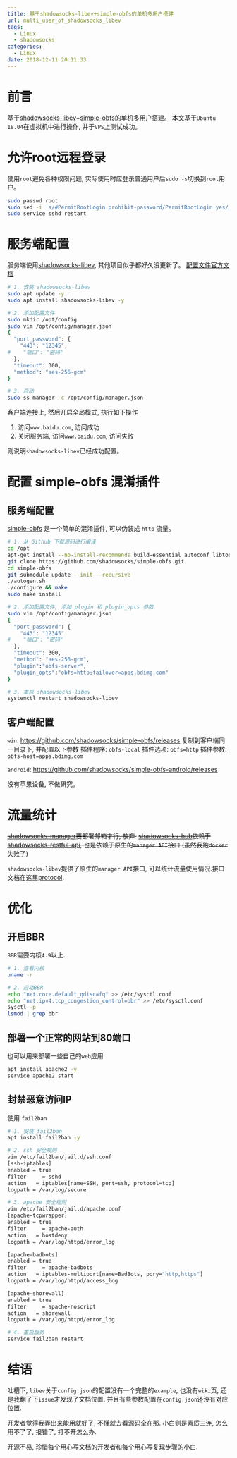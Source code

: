 ```yaml
---
title: 基于shadowsocks-libev+simple-obfs的单机多用户搭建
url: multi_user_of_shadowsocks_libev
tags:
  - Linux
  - shadowsocks
categories:
  - Linux
date: 2018-12-11 20:11:33
---
```

# 前言
基于[shadowsocks-libev](https://github.com/shadowsocks/shadowsocks-libev)+[simple-obfs](https://github.com/shadowsocks/simple-obfs)的单机多用户搭建。
本文基于`Ubuntu 18.04`在虚拟机中进行操作, 并于`VPS`上测试成功。

<!-- more -->

# 允许root远程登录
使用`root`避免各种权限问题, 实际使用时应登录普通用户后`sudo -s`切换到`root`用户。
```sh
sudo passwd root
sudo sed -i 's/#PermitRootLogin prohibit-password/PermitRootLogin yes/' /etc/ssh/sshd_config
sudo service sshd restart
```

# 服务端配置
服务端使用[shadowsocks-libev](https://github.com/shadowsocks/shadowsocks-libev), 其他项目似乎都好久没更新了。
[配置文件官方文档](https://github.com/shadowsocks/shadowsocks-libev/blob/master/doc/shadowsocks-libev.asciidoc#config-file)
```sh
# 1. 安装 shadowsocks-libev
sudo apt update -y
sudo apt install shadowsocks-libev -y

# 2. 添加配置文件
sudo mkdir /opt/config
sudo vim /opt/config/manager.json
{
  "port_password": {
    "443": "12345",
#    "端口": "密码"
  },
  "timeout": 300,
  "method": "aes-256-gcm"
}

# 3. 启动
sudo ss-manager -c /opt/config/manager.json
```
客户端连接上, 然后开启全局模式, 执行如下操作
1. 访问`www.baidu.com`, 访问成功
2. 关闭服务端, 访问`www.baidu.com`, 访问失败

则说明`shadowsocks-libev`已经成功配置。

# 配置 simple-obfs 混淆插件

## 服务端配置
[simple-obfs](https://github.com/shadowsocks/simple-obfs) 是一个简单的混淆插件, 可以伪装成 `http` 流量。
```sh
# 1. 从 Github 下载源码进行编译
cd /opt
apt-get install --no-install-recommends build-essential autoconf libtool libssl-dev libpcre3-dev libev-dev asciidoc xmlto automake -y
git clone https://github.com/shadowsocks/simple-obfs.git
cd simple-obfs
git submodule update --init --recursive
./autogen.sh
./configure && make
sudo make install

# 2. 添加配置文件, 添加 plugin 和 plugin_opts 参数
sudo vim /opt/config/manager.json
{
  "port_password": {
    "443": "12345"
#    "端口": "密码"
  },
  "timeout": 300,
  "method": "aes-256-gcm",
  "plugin":"obfs-server",
  "plugin_opts":"obfs=http;failover=apps.bdimg.com"
}

# 3. 重启 shadowsocks-libev
systemctl restart shadowsocks-libev
```

## 客户端配置
`win`: https://github.com/shadowsocks/simple-obfs/releases
复制到客户端同一目录下, 并配置以下参数
插件程序: `obfs-local`
插件选项: `obfs=http`
插件参数: `obfs-host=apps.bdimg.com`

`android`: https://github.com/shadowsocks/simple-obfs-android/releases

没有苹果设备, 不做研究。

# 流量统计
~~[shadowsocks-manager](https://github.com/shadowsocks/shadowsocks-manager)要部署邮箱才行, 放弃.~~
~~[shadowsocks-hub](https://github.com/shadowsocks/shadowsocks-hub)依赖于[shadowsocks-restful-api](https://github.com/shadowsocks/shadowsocks-restful-api), 也是依赖于原生的`manager API`接口.(虽然我跑`docker`失败了)~~

`shadowsocks-libev`提供了原生的`manager API`接口, 可以统计流量使用情况.接口文档在这里[protocol](https://github.com/shadowsocks/shadowsocks-libev/blob/master/doc/ss-manager.asciidoc#protocol).

# 优化
## 开启BBR
`BBR`需要内核`4.9`以上.
```sh
# 1. 查看内核
uname -r

# 2. 启动BBR
echo "net.core.default_qdisc=fq" >> /etc/sysctl.conf
echo "net.ipv4.tcp_congestion_control=bbr" >> /etc/sysctl.conf
sysctl -p
lsmod | grep bbr
```

## 部署一个正常的网站到80端口
也可以用来部署一些自己的`web`应用
```sh
apt install apache2 -y
service apache2 start
```

## 封禁恶意访问IP
使用 `fail2ban`
```sh
# 1. 安装 fail2ban
apt install fail2ban -y

# 2. ssh 安全规则
vim /etc/fail2ban/jail.d/ssh.conf
[ssh-iptables]
enabled = true
filter     = sshd
action   = iptables[name=SSH, port=ssh, protocol=tcp]
logpath = /var/log/secure

# 3. apache 安全规则
vim /etc/fail2ban/jail.d/apache.conf
[apache-tcpwrapper]
enabled = true
filter     = apache-auth
action   = hostdeny
logpath = /var/log/httpd/error_log

[apache-badbots]
enabled = true
filter     = apache-badbots
action   = iptables-multiport[name=BadBots, pory="http,https"]
logpath = /var/log/httpd/access_log

[apache-shorewall]
enabled = true
filter     = apache-noscript
action   = shorewall
logpath = /var/log/httpd/error_log

# 4. 重启服务
service fail2ban restart
```

# 结语
吐槽下, `libev`关于`config.json`的配置没有一个完整的`example`, 也没有`wiki`页, 还是我翻了下`issue`才发现了文档位置. 并且有些参数配置在`config.json`还没有对应位置.

开发者觉得我弄出来能用就好了, 不懂就去看源码全在那. 
小白则是素质三连, 怎么用不了了, 报错了, 打不开怎么办.

开源不易, 珍惜每个用心写文档的开发者和每个用心写复现步骤的小白.
